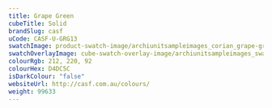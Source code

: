 ```yaml
---
title: Grape Green
cubeTitle: Solid
brandSlug: casf
uCode: CASF-U-GRG13
swatchImage: product-swatch-image/archiunitsampleimages_corian_grape-green.jpg
swatchOverlayImage: cube-swatch-overlay-image/archiunitsampleimages_swatch-overlay_corian.png
colourRgb: 212, 220, 92
colourHex: D4DC5C
isDarkColour: "false"
websiteUrl: http://casf.com.au/colours/
weight: 99633
---
```

